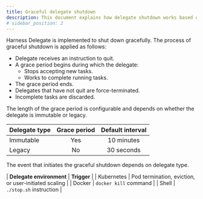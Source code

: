 ```yaml
---
title: Graceful delegate shutdown
description: This document explains how delegate shutdown works based on delegate type and environment.
# sidebar_position: 2
---
```


Harness Delegate is implemented to shut down gracefully. The process of graceful shutdown is applied as follows:

- Delegate receives an instruction to quit.
- A grace period begins during which the delegate:
  + Stops accepting new tasks.
  + Works to complete running tasks.
- The grace period ends.
- Delegates that have not quit are force-terminated.
- Incomplete tasks are discarded.

The length of the grace period is configurable and depends on whether the delegate is immutable or legacy. 

| **Delegate type** | **Grace period** | **Default interval** |
| :-- | :--: | :--: |
| Immutable | Yes | 10 minutes |
| Legacy | No | 30 seconds |

The event that initiates the graceful shutdown depends on delegate type.

| **Delegate environment** | **Trigger** |
| Kubernetes | Pod termination, eviction, or user-initiated scaling |
| Docker | `docker kill` command |
| Shell | `./stop.sh` instruction |